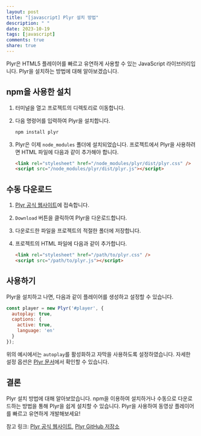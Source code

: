 ```yaml
---
layout: post
title: "[javascript] Plyr 설치 방법"
description: " "
date: 2023-10-19
tags: [javascript]
comments: true
share: true
---
```


Plyr은 HTML5 플레이어를 빠르고 유연하게 사용할 수 있는 JavaScript 라이브러리입니다. Plyr을 설치하는 방법에 대해 알아보겠습니다.

## npm을 사용한 설치

1. 터미널을 열고 프로젝트의 디렉토리로 이동합니다.
2. 다음 명령어를 입력하여 Plyr을 설치합니다.

   ```javascript
   npm install plyr
   ```

3. Plyr은 이제 `node_modules` 폴더에 설치되었습니다. 프로젝트에서 Plyr을 사용하려면 HTML 파일에 다음과 같이 추가해야 합니다.

   ```html
   <link rel="stylesheet" href="/node_modules/plyr/dist/plyr.css" />
   <script src="/node_modules/plyr/dist/plyr.js"></script>
   ```

## 수동 다운로드

1. [Plyr 공식 웹사이트](https://plyr.io/)에 접속합니다.
2. `Download` 버튼을 클릭하여 Plyr을 다운로드합니다.
3. 다운로드한 파일을 프로젝트의 적절한 폴더에 저장합니다.
4. 프로젝트의 HTML 파일에 다음과 같이 추가합니다.

   ```html
   <link rel="stylesheet" href="/path/to/plyr.css" />
   <script src="/path/to/plyr.js"></script>
   ```

## 사용하기

Plyr을 설치하고 나면, 다음과 같이 플레이어를 생성하고 설정할 수 있습니다.

```javascript
const player = new Plyr('#player', {
  autoplay: true,
  captions: {
    active: true,
    language: 'en'
  }
});
```

위의 예시에서는 `autoplay`를 활성화하고 자막을 사용하도록 설정하였습니다. 자세한 설정 옵션은 [Plyr 문서](https://github.com/sampotts/plyr)에서 확인할 수 있습니다.

## 결론

Plyr 설치 방법에 대해 알아보았습니다. npm을 이용하여 설치하거나 수동으로 다운로드하는 방법을 통해 Plyr을 쉽게 설치할 수 있습니다. Plyr을 사용하여 동영상 플레이어를 빠르고 유연하게 개발해보세요! 

참고 링크: [Plyr 공식 웹사이트](https://plyr.io/), [Plyr GitHub 저장소](https://github.com/sampotts/plyr)